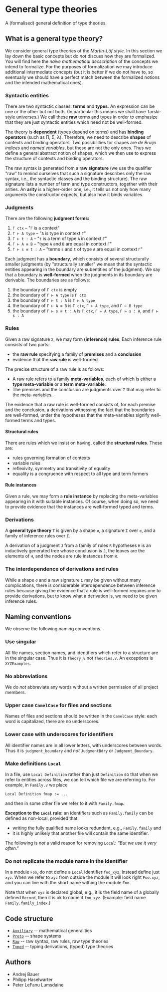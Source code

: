 # General type theories

A (formalised) general definition of type theories.

## What is a general type theory?

We consider general type theories of the *Martin-Löf style*. In this section we lay down
the basic concepts but do *not* discuss how they are formalized. You will find here the
*naive mathematical decscription* of the concepts we intend to formalize. For the purposes
of formalization we may introduce additional intermediate concepts (but it is better if we
do not have to, so eventually we should have a perfect match between the formalized
notions and the intended mathematical ones).

### Syntactic entities

There are two syntactic classes: **terms** and **types**. An expression can be one or the
other but not both. (In particular this means we shall have Tarski-style universes.) We
call these **raw** terms and types in order to emphasize that they are just syntactic
entities which need not be well-formed.

The theory is **dependent** (types depend on terms) and has **binding operators** (such as ∏, Σ,
λ). Therefore, we need to describe **shapes** of contexts and binding operators. Two
possibilities for shapes are *de Bruijn indices* and *named variables*, but these are not the
only ones. Thus we define a general abstract notion of shapes, which we then use to
express the structure of contexts and binding operators.

The raw syntax is generated from a **raw signature** (we use the qualifier "raw" to remind
ourselves that such a signature describes only the raw syntax, i.e., the syntactic classes
and the binding structure). The raw signature lists a number of term and type
constructors, together with their arities. An **arity** is a higher-order one, i.e., it
tells us not only how many arguments the constructor expects, but also how it binds
variables.

### Judgments

There are the following **judgment forms:**

1. `Γ ctx` – "`Γ` is a context"
2. `Γ ⊢ A type` – "`A` is type in context `Γ`"
3. `Γ ⊢ t : A` – "`t` is a term of type `A` in context `Γ`"
4. `Γ ⊢ A ≡ B` – "type `A` and `B` are equal in context `Γ`"
5. `Γ ⊢ s ≡ t : A` – "terms `s` and `t` of type `A` are equal in context `Γ`"

Each judgment has a **boundary**, which consists of several structurally smaller judgments (by
"structurally smaller" we mean that the syntactic entities appearing in the boundary are
subentities of the judgment). We say that a boundary is **well-formed** when the judgments in
its boundary are derivable. The boundaries are as follows:

1. the boundary of `Γ ctx` is empty
2. the boundary of `Γ ⊢ A type` is `Γ ctx`
3. the boundary of `Γ ⊢ t : A` is `Γ ⊢ A type`
4. the boundary of `Γ ⊢ A ≡ B` is ``Γ ctx``,  `Γ ⊢ A type`, and `Γ ⊢ B type`
5. the boundary of `Γ ⊢ s ≡ t : A` is ``Γ ctx``, `Γ ⊢ A type`, `Γ ⊢ s : A`, and `Γ ⊢ s : A`

### Rules

Given a raw signature `Σ`, we may form **(inference) rules**. Each inference rule consists
of two parts:

* the **raw rule** specifying a family of **premises** and a **conclusion**
* evidence that the **raw rule** is well-formed

The precise structure of a raw rule is as follows:

* A raw rule refers to a family **meta-variables**, each of which is either a **type
  meta-variable** or a **term meta-variable**.
* The premises and the conclusion are judgments over `Σ` that may refer to the
  meta-variables.

The evidence that a raw rule is well-formed consists of, for each premise and the
conclusion, a derivations witnessing the fact that the boundaries are well-formed, under
the hypotheses that the meta-variables signify well-formed terms and types.

#### Structural rules

There are rules which we insist on having, called the **structural rules**. These are:

* rules governing formation of contexts
* variable rules
* reflexivity, symmetry and transitivity of equality
* equality is a congruence with respect to all type and term formers

#### Rule instances

Given a rule, we may form a **rule instance** by replacing the meta-variables appearing in
it with suitable instances. Of course, when doing so, we need to provide evidence that the
instances are well-formed typed and terms.

### Derivations

A **general type theory** `T` is given by a shape `σ`, a signature `Σ` over `σ`, and a
family of inference rules over `Σ`.

A derivation of a judgment `J` from a family of rules `R` hypotheses `H` is an inductively
generated tree whose conclusion is `J`, the leaves are the elements of `H`, and the nodes
are rule instances from `R`.

### The interdependence of derivations and rules

While a shape `σ` and a raw signature `Σ` may be given without many complications, there
is considerable interdependence between inference rules because giving the evidence that a
rule is well-formed requires one to provide derivations, but to know what a derivation is,
we need to be given inference rules.



## Naming conventions

We observe the following naming conventions.

### Use singular

All file names, section names, and identifiers which refer to a structure are in the
singular case. Thus it is `Theory.v` not `Theories.v`. An exceptions is `XYZExamples`.

### No abbreviations

We do *not* abbreviate any words without a written permission of all project members.

### Upper case `CamelCase` for files and sections

Names of files and sections should be written in the `CamelCase` style: each word is
capitalized, there are no underscores.

### Lower case with underscores for identifiers

All identifier names are in all lower letters, with underscores between words. Thus it is
`judgment_boundary` and *not* `JudgmentBdry` or `Judgment_Boundary`.

### Make definitions `Local`

In a file, use `Local Definition` rather than just `Definition` so that when we refer to
entities across files, we can tell which file we are referring to. For example, in
`Family.v` we place

    Local Definition fmap := ...

and then in some other file we refer to it with `Family.fmap`.

**Exception to the `Local` rule:** an identifiers such as `Family.family` can be defined
as non-local, provided that:

  * writing the fully qualified name looks redundant, e.g., `Family.family` and
  * it is highly unlikely that another file will contain the same identifier.

The following is *not* a valid reason for removing `Local`: *"But we use it very often."*

### Do not replicate the module name in the identifier

In a module `Foo`, do not define a `Local` identifier `foo_xyz`, instead define just
`xyz`. When we refer to `xyz` from outside the module it will look right `Foo.xyz`, and
you can live with the short name withing the module `Foo`.

Note that when `xyz` is declared global, e.g., it is the field name of a globally defined
`Record`, then it is ok to name it `foo_xyz`. (Example: field name `Family.family_index`.)


## Code structure

* [`Auxiliary`](./Auxiliary) -- mathematical generalities
* [`Proto`](./Proto) -- shape systems
* [`Raw`](./Raw) -- raw syntax, raw rules, raw type theories
* [`Typed`](./Typed) -- typing derivations, (typed) type theories


## Authors

* Andrej Bauer
* Philipp Haselwarter
* Peter LeFanu Lumsdaine
